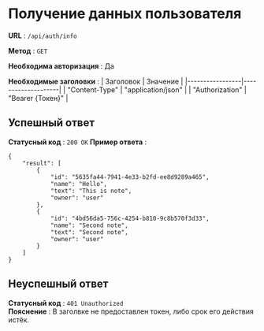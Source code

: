 # Получение данных пользователя
**URL** : `/api/auth/info`  
  
**Метод** : `GET`  
  
**Необходима авторизация** : Да  

**Необходимые заголовки** : 
| Заголовок       | Значение           |
|-----------------|--------------------|
| "Content-Type"  | "application/json" |
| "Authorization" | "Bearer {Токен}"   |

## Успешный ответ
**Статусный код** : `200 OK`
**Пример ответа** :  
````
{
    "result": [
        {
            "id": "5635fa44-7941-4e33-b2fd-ee8d9289a465",
            "name": "Hello",
            "text": "This is note",
            "owner": "user"
        },
        {
            "id": "4bd56da5-756c-4254-b810-9c8b570f3d33",
            "name": "Second note",
            "text": "Second note",
            "owner": "user"
        }
    ]
}
````

## Неуспешный ответ
**Статусный код** : `401 Unauthorized`  
**Пояснение** : В заголвке не предоставлен токен, либо срок его действия истёк.  
